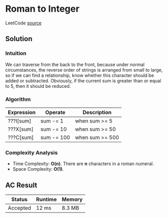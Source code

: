 # Roman to Integer

LeetCode [source](https://leetcode.com/problems/roman-to-integer/)

## Solution

### Intuition

We can traverse from the back to the front, because under normal circumstances, the reverse order of strings is arranged from small to large, so if we can find a relationship, know whether this character should be added or subtracted. Obviously, if the current sum is greater than or equal to 5, then it should be reduced.

### Algorithm

| Expression | Operate    | Description     |
| ---------- | ---------- | --------------- |
| ???I[sum]  | sum -= 1   | when sum >= 5   |
| ???X[sum]  | sum -= 10  | when sum >= 50  |
| ???C[sum]  | sum -= 100 | when sum >= 500 |

### Complexity Analysis

- Time Complexity: **O(n)**. There are **n** characters in a roman numeral.
- Space Complexity: **O(1)**.

## AC Result

| Status   | Runtime | Memory |
| -------- | ------- | ------ |
| Accepted | 12 ms   | 8.3 MB |
